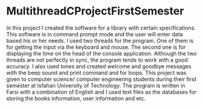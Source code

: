 # MultithreadCProjectFirstSemester

In this project I created the software for a library with certain specifications. 
This software is in command prompt mode and the user will enter data based his or her needs. 
I used two threads for the program. One of them is for getting the input via the keyboard and mouse. 
The second one is for displaying the time on the head of the console application. 
Although the two threads are not perfectly in sync, the program tends to work with a good accuracy.
I also used tones and created welcome and goodbye messages with the beep sound and print command and for loops. 
This project was given to computer science/ computer engineering students during their first semester at Isfahan University of Technology.
The program is written in Farsi with a combination of English and I used text files as the databases for storing the books information, user information and etc. 
